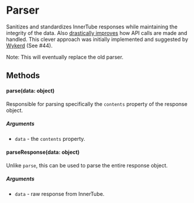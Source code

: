 # Parser

Sanitizes and standardizes InnerTube responses while maintaining the integrity of the data. Also [drastically improves](https://github.com/LuanRT/YouTube.js/blob/main/lib/parser/youtube/Library.js#L41) how API calls are made and handled. This clever approach was initially implemented and suggested by [Wykerd](https://github.com/Wykerd) (See #44).

Note: 
This will eventually replace the old parser.

## Methods

#### parse(data: object)

Responsible for parsing specifically the `contents` property of the response object.

##### Arguments
  * `data` - the `contents` property.

#### parseResponse(data: object)

Unlike `parse`, this can be used to parse the entire response object.

##### Arguments
  * `data` - raw response from InnerTube.